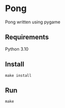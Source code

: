 # Pong

Pong written using pygame

## Requirements

Python 3.10

## Install

`make install`

## Run

`make`